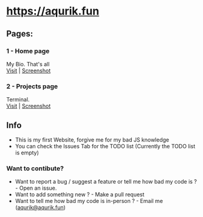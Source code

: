 # https://aqurik.fun


## Pages:
### 1 - Home page
My Bio. That's all <br />
[Visit](https://aqurik.fun) | [Screenshot](https://github.com/user-attachments/assets/b17cf286-553e-438d-93f5-ea756d8f794a)
### 2 - Projects page
Terminal. <br />
[Visit](https://aqurik.fun/projects) | [Screenshot](https://github.com/user-attachments/assets/24dc8526-f594-4bfc-ae44-d3ae6dd9c16c)
## Info
* This is my first Website, forgive me for my bad JS knowledge
* You can check the Issues Tab for the TODO list (Currently the TODO list is empty)<br />
### Want to contibute?

* Want to report a bug / suggest a feature or tell me how bad my code is ? - Open an issue.
* Want to add something new ? - Make a pull request
* Want to tell me how bad my code is in-person ? - Email me (aqurik@aqurik.fun)
